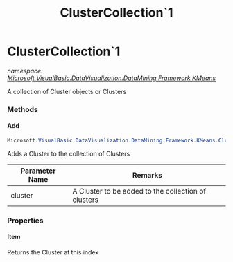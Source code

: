 ﻿---
title: ClusterCollection`1
---

# ClusterCollection`1
_namespace: [Microsoft.VisualBasic.DataVisualization.DataMining.Framework.KMeans](N-Microsoft.VisualBasic.DataVisualization.DataMining.Framework.KMeans.html)_

A collection of Cluster objects or Clusters

### Methods

#### Add
```csharp
Microsoft.VisualBasic.DataVisualization.DataMining.Framework.KMeans.ClusterCollection`1.Add(Microsoft.VisualBasic.DataVisualization.DataMining.Framework.KMeans.Cluster{`0})
```
Adds a Cluster to the collection of Clusters

|Parameter Name|Remarks|
|--------------|-------|
|cluster|A Cluster to be added to the collection of clusters|




### Properties

#### Item
Returns the Cluster at this index

